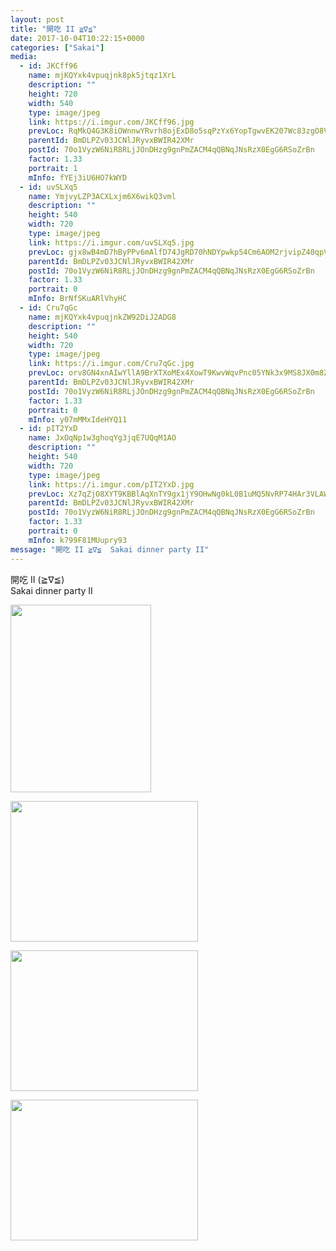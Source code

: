 ```yaml
---
layout: post
title: "開吃 II ≧∇≦" 
date: 2017-10-04T10:22:15+0000 
categories: ["Sakai"] 
media:
  - id: JKCff96
    name: mjKQYxk4vpuqjnk8pk5jtqz1XrL
    description: ""   
    height: 720
    width: 540
    type: image/jpeg
    link: https://i.imgur.com/JKCff96.jpg
    prevLoc: RqMkQ4G3K8iOWnnwYRvrh8ojExD8o5sqPzYx6YopTgwvEK207Wc83zgO8V86IjyKoWPLkDTRyGXlvm9ZU7vL0w8rwMCPwJAp7r5xclr5QoxxM9hXkmPlJWnjF3AQ4Lg0PEhxmZVjMRERsRppmj8VpATp1vvoW6PPUDolmDExA2FqKK6oRBkjfR3Qw99gBZI6BKgq3YqVhKrRx46poKhB0B2Zmy8JtqV3VKZoV9sELD66Gw3MC2P0ywM4Y8S5wj81VqXgIKo
    parentId: BmDLPZv03JCNlJRyvxBWIR42XMr
    postId: 70o1VyzW6NiR8RLjJOnDHzg9gnPmZACM4qQBNqJNsRzX0EgG6RSoZrBn
    factor: 1.33
    portrait: 1
    mInfo: fYEj3iU6HO7kWYD
  - id: uvSLXq5
    name: YmjvyLZP3ACXLxjm6X6wikQ3vml
    description: ""   
    height: 540
    width: 720
    type: image/jpeg
    link: https://i.imgur.com/uvSLXq5.jpg
    prevLoc: gjx8wB4mD7hByPPv6mAlfD74JgRD70hNDYpwkp54Cm6AOM2rjvipZ40qpVpWhRy73yz25rIOLNJ7YqR2SPZD664A1KcpymmomygAtlrDWkQQAyhYzQr3w9nZCKOm4kjJAzup273pwxp0C6w14VP8glipgkQR0ykviqgp8qm57xtX116r7VpBsBYqJyywPZfWOOnQvkWKfPKZpJBqO5HQyZAp7VnMfQ9AklpWqRTWmk1KzD64fx9P5MrzWKUQw4Y6XVnvsAB
    parentId: BmDLPZv03JCNlJRyvxBWIR42XMr
    postId: 70o1VyzW6NiR8RLjJOnDHzg9gnPmZACM4qQBNqJNsRzX0EgG6RSoZrBn
    factor: 1.33
    portrait: 0
    mInfo: BrNfSKuARlVhyHC
  - id: Cru7qGc
    name: mjKQYxk4vpuqjnkZW92DiJ2ADG8
    description: ""   
    height: 540
    width: 720
    type: image/jpeg
    link: https://i.imgur.com/Cru7qGc.jpg
    prevLoc: orv8GN4xnAIwYllA9BrXTXoMEx4XowT9KwvWqvPnc05YNk3x9MS8JX0m8Z8BIzwNMwZ03rcry1MxJmE2sAoKqpomwDCKo867DN14ul930JxxOpszqzM0YyX8UGENjQqz2yCyEgByBKNnIKgKjgqLOJhKzrzxl0P4F7qME7lB2JiEKKNk2GMZC6MEX33jB5I1GPWgA6L3ijVE6xWjyxHD9LjvwAnRCGXy9E2Pl7Cw2zojoy2jFrwMQ97wgvi40gPNlxZ6tjQ
    parentId: BmDLPZv03JCNlJRyvxBWIR42XMr
    postId: 70o1VyzW6NiR8RLjJOnDHzg9gnPmZACM4qQBNqJNsRzX0EgG6RSoZrBn
    factor: 1.33
    portrait: 0
    mInfo: y07mMMxIdeHYQ11
  - id: pIT2YxD
    name: JxOqNp1w3ghoqYg3jqE7UQqM1AO
    description: ""   
    height: 540
    width: 720
    type: image/jpeg
    link: https://i.imgur.com/pIT2YxD.jpg
    prevLoc: Xz7qZjO8XYT9KBBlAqXnTY9gx1jY9OHwNg0kL0B1uMQ5NvRP74HAr3VLAWAvILnJxnWVOjuRo7A0xzEkF3Og223g7Eh5JAZDjYp3cv03YjnnEMIVNmE86j0vIoEy36A73Oug3v7BlGw2FvgDqqRz4XHjWzyNNJqDSYW2zYRqEmFNPPDJXlz2FgYMWzz3KQtmPmZPY3wVsJqQZD3vpzumAJ4p81D0fpo8vXpE4lH3RLNY8WMouJ8AxxEZ80CzLKQLQ8vxu5Q
    parentId: BmDLPZv03JCNlJRyvxBWIR42XMr
    postId: 70o1VyzW6NiR8RLjJOnDHzg9gnPmZACM4qQBNqJNsRzX0EgG6RSoZrBn
    factor: 1.33
    portrait: 0
    mInfo: k799F81MUupry93
message: "開吃 II ≧∇≦  Sakai dinner party II"
---
```


開吃 II (≧∇≦)  
Sakai dinner party II


[//]: #media:  
<a href="https://i.imgur.com/JKCff96.jpg"><img src="https://i.imgur.com/JKCff96.jpg" height="300" width="225" /></a> 
  

<a href="https://i.imgur.com/uvSLXq5.jpg"><img src="https://i.imgur.com/uvSLXq5.jpg" height="225" width="300" /></a> 
  

<a href="https://i.imgur.com/Cru7qGc.jpg"><img src="https://i.imgur.com/Cru7qGc.jpg" height="225" width="300" /></a> 
  

<a href="https://i.imgur.com/pIT2YxD.jpg"><img src="https://i.imgur.com/pIT2YxD.jpg" height="225" width="300" /></a> 
 
